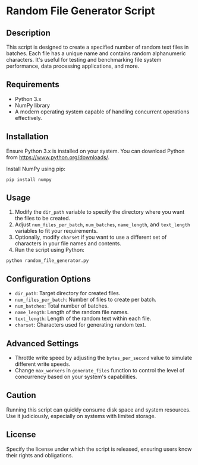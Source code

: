 # Random File Generator Script

## Description
This script is designed to create a specified number of random text files in batches. Each file has a unique name and contains random alphanumeric characters. It's useful for testing and benchmarking file system performance, data processing applications, and more.

## Requirements
- Python 3.x
- NumPy library
- A modern operating system capable of handling concurrent operations effectively.

## Installation
Ensure Python 3.x is installed on your system. You can download Python from https://www.python.org/downloads/.

Install NumPy using pip:
```
pip install numpy
```

## Usage
1. Modify the `dir_path` variable to specify the directory where you want the files to be created.
2. Adjust `num_files_per_batch`, `num_batches`, `name_length`, and `text_length` variables to fit your requirements.
3. Optionally, modify `charset` if you want to use a different set of characters in your file names and contents.
4. Run the script using Python:
```
python random_file_generator.py
```

## Configuration Options
- `dir_path`: Target directory for created files.
- `num_files_per_batch`: Number of files to create per batch.
- `num_batches`: Total number of batches.
- `name_length`: Length of the random file names.
- `text_length`: Length of the random text within each file.
- `charset`: Characters used for generating random text.

## Advanced Settings
- Throttle write speed by adjusting the `bytes_per_second` value to simulate different write speeds.
- Change `max_workers` in `generate_files` function to control the level of concurrency based on your system's capabilities.

## Caution
Running this script can quickly consume disk space and system resources. Use it judiciously, especially on systems with limited storage.

## License
Specify the license under which the script is released, ensuring users know their rights and obligations.